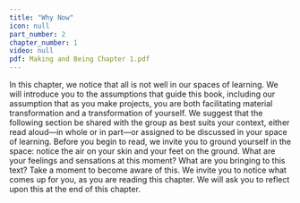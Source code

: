 ```yaml
---
title: "Why Now"
icon: null
part_number: 2
chapter_number: 1
video: null
pdf: Making and Being Chapter 1.pdf
---
```


In this chapter, we notice that all is not well in our spaces of learning. We will introduce you to the assumptions that guide this book, including our assumption that as you make projects, you are both facilitating material transformation and a transformation of yourself. We suggest that the following section be shared with the group as best suits your context, either read aloud—in whole or in part—or assigned to be discussed in your space of learning. Before you begin to read, we invite you to ground yourself in the space: notice the air on your skin and your feet on the ground. What are your feelings and sensations at this moment? What are you bringing to this text? Take a moment to become aware of this. We invite you to notice what comes up for you, as you are reading this chapter. We will ask you to reflect upon this at the end of this chapter.